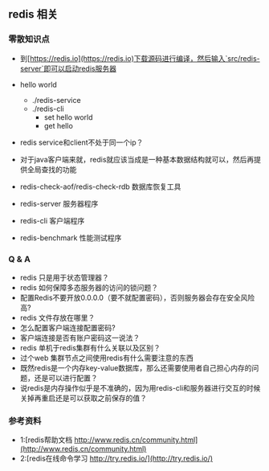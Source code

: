 ## redis 相关

### 零散知识点
+ 到[https://redis.io](https://redis.io)下载源码进行编译，然后输入`src/redis-server`即可以启动redis服务器
+ hello world 
   + ./redis-service
   + ./redis-cli
      + set hello world
      + get hello 

+ redis service和client不处于同一个ip？

+ 对于java客户端来就，redis就应该当成是一种基本数据结构就可以，然后再提供全局查找的功能
+ redis-check-aof/redis-check-rdb 数据库恢复工具
+ redis-server 服务器程序
+ redis-cli 客户端程序
+ redis-benchmark 性能测试程序


### Q & A
+ redis 只是用于状态管理器？
+ redis 如何保障多态服务器的访问的锁问题？
+ 配置Redis不要开放0.0.0.0（要不就配置密码），否则服务器会存在安全风险高?
+ redis 文件存放在哪里？
+ 怎么配置客户端连接配置密码?
+ 客户端连接是否有账户密码这一说法？
+ redis 单机于redis集群有什么关联以及区别？
+ 过个web 集群节点之间使用redis有什么需要注意的东西
+ 既然redis是一个内存key-value数据库，那么还需要使用者自己担心内存的问题，还是可以进行配置？
+ 说redis是内存操作似乎是不准确的，因为用redis-cli和服务器进行交互的时候关掉再重启还是可以获取之前保存的值？


### 参考资料
+ 1:[redis帮助文档 http://www.redis.cn/community.html](http://www.redis.cn/community.html)
+ 2:[redis在线命令学习 http://try.redis.io/](http://try.redis.io/)